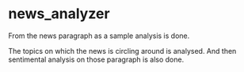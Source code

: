 # news_analyzer
From the news paragraph as a sample analysis is done.

The topics on which the news is circling around is analysed.
And then sentimental analysis on those paragraph is also done.
